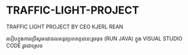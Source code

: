 # TRAFFIC-LIGHT-PROJECT
TRAFFIC LIGHT PROJECT BY CEO KJERL REAN

របៀបក្នុងការប្រើសូមដោនលតនូវប្រភពកូដនេះរួចចុច (RUN JAVA) ក្នុង VISUAL STUDIO CODE រួចជាស្រេច
